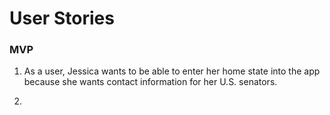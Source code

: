 # User Stories

### MVP

1. As a user, Jessica wants to be able to enter her home state into the app because she wants contact information for her U.S. senators.

2. 
